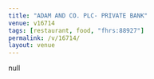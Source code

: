 ```yaml
---
title: "ADAM AND CO. PLC- PRIVATE BANK"
venue: v16714
tags: [restaurant, food, "fhrs:88927"]
permalink: /v/16714/
layout: venue
---
```

null
